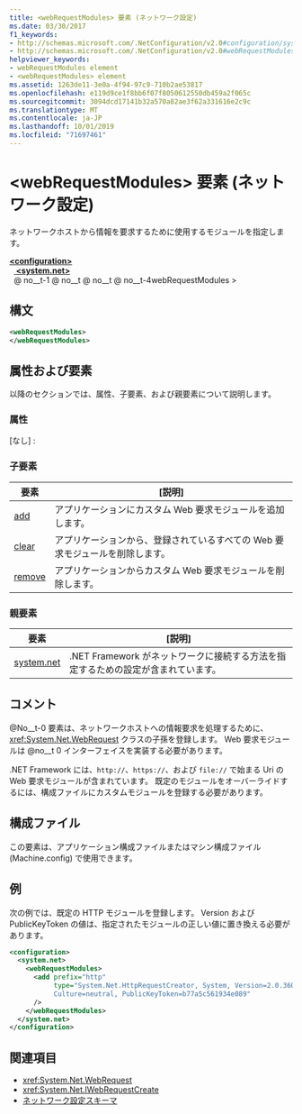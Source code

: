 ```yaml
---
title: <webRequestModules> 要素 (ネットワーク設定)
ms.date: 03/30/2017
f1_keywords:
- http://schemas.microsoft.com/.NetConfiguration/v2.0#configuration/system.net/webRequestModules
- http://schemas.microsoft.com/.NetConfiguration/v2.0#webRequestModules
helpviewer_keywords:
- webRequestModules element
- <webRequestModules> element
ms.assetid: 1263de11-3e0a-4f94-97c9-710b2ae53817
ms.openlocfilehash: e119d9ce1f8bb6f07f8050612550db459a2f065c
ms.sourcegitcommit: 3094dcd17141b32a570a82ae3f62a331616e2c9c
ms.translationtype: MT
ms.contentlocale: ja-JP
ms.lasthandoff: 10/01/2019
ms.locfileid: "71697461"
---
```

# <a name="webrequestmodules-element-network-settings"></a>\<webRequestModules> 要素 (ネットワーク設定)
ネットワークホストから情報を要求するために使用するモジュールを指定します。  
  
[ **\<configuration>** ](../configuration-element.md)  
&nbsp;&nbsp;[ **\<system.net>** ](system-net-element-network-settings.md)  
&nbsp; @ no__t-1 @ no__t @ no__t @ no__t-4webRequestModules >  
  
## <a name="syntax"></a>構文  
  
```xml  
<webRequestModules>   
</webRequestModules>  
```  
  
## <a name="attributes-and-elements"></a>属性および要素  
 以降のセクションでは、属性、子要素、および親要素について説明します。  
  
### <a name="attributes"></a>属性  
 [なし] :  
  
### <a name="child-elements"></a>子要素  
  
|**要素**|**[説明]**|  
|-----------------|---------------------|  
|[add](add-element-for-webrequestmodules-network-settings.md)|アプリケーションにカスタム Web 要求モジュールを追加します。|  
|[clear](clear-element-for-webrequestmodules-network-settings.md)|アプリケーションから、登録されているすべての Web 要求モジュールを削除します。|  
|[remove](remove-element-for-webrequestmodules-network-settings.md)|アプリケーションからカスタム Web 要求モジュールを削除します。|  
  
### <a name="parent-elements"></a>親要素  
  
|**要素**|**[説明]**|  
|-----------------|---------------------|  
|[system.net](system-net-element-network-settings.md)|.NET Framework がネットワークに接続する方法を指定するための設定が含まれています。|  
  
## <a name="remarks"></a>コメント  
 @No__t-0 要素は、ネットワークホストへの情報要求を処理するために、<xref:System.Net.WebRequest> クラスの子孫を登録します。 Web 要求モジュールは @no__t 0 インターフェイスを実装する必要があります。  
  
 .NET Framework には、`http://`、`https://`、および `file://` で始まる Uri の Web 要求モジュールが含まれています。 既定のモジュールをオーバーライドするには、構成ファイルにカスタムモジュールを登録する必要があります。  
  
## <a name="configuration-files"></a>構成ファイル  
 この要素は、アプリケーション構成ファイルまたはマシン構成ファイル (Machine.config) で使用できます。  
  
## <a name="example"></a>例  
 次の例では、既定の HTTP モジュールを登録します。 Version および PublicKeyToken の値は、指定されたモジュールの正しい値に置き換える必要があります。  
  
```xml  
<configuration>  
  <system.net>  
    <webRequestModules>  
      <add prefix="http"  
           type="System.Net.HttpRequestCreator, System, Version=2.0.3600.0,  
           Culture=neutral, PublicKeyToken=b77a5c561934e089"  
      />  
    </webRequestModules>  
  </system.net>  
</configuration>  
```  
  
## <a name="see-also"></a>関連項目

- <xref:System.Net.WebRequest>
- <xref:System.Net.IWebRequestCreate>
- [ネットワーク設定スキーマ](index.md)
